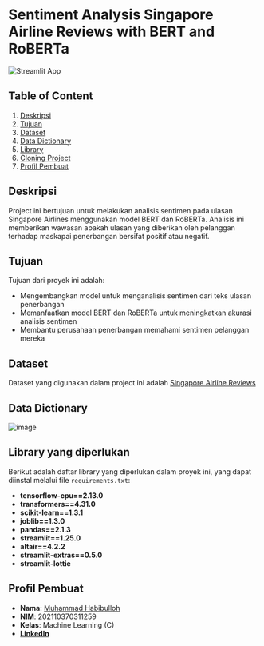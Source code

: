 # Sentiment Analysis Singapore Airline Reviews with BERT and RoBERTa

![Streamlit App](https://github.com/user-attachments/assets/2d2b4a44-1adf-4f3f-ad47-411e55abcf02)

## Table of Content

1. [Deskripsi](#Deskripsi)
2. [Tujuan](#Tujuan)
3. [Dataset](#Dataset)
4. [Data Dictionary](#Data-Dictionary)
5. [Library](#library-yang-diperlukan)
6. [Cloning Project](#Cara-Cloning-Repositori)
7. [Profil Pembuat](#Profil-Pembuat)

## Deskripsi

Project ini bertujuan untuk melakukan analisis sentimen pada ulasan Singapore Airlines menggunakan model BERT dan RoBERTa. Analisis ini memberikan wawasan apakah ulasan yang diberikan oleh pelanggan terhadap maskapai penerbangan bersifat positif atau negatif.

## Tujuan

Tujuan dari proyek ini adalah:
- Mengembangkan model untuk menganalisis sentimen dari teks ulasan penerbangan
- Memanfaatkan model BERT dan RoBERTa untuk meningkatkan akurasi analisis sentimen
- Membantu perusahaan penerbangan memahami sentimen pelanggan mereka

## Dataset
Dataset yang digunakan dalam project ini adalah [Singapore Airline Reviews](https://www.kaggle.com/datasets/kanchana1990/singapore-airlines-reviews)

## Data Dictionary
![image](https://github.com/user-attachments/assets/13a1b8af-6388-4ee8-ac4a-3ae1c2324f9f)

## Library yang diperlukan
Berikut adalah daftar library yang diperlukan dalam proyek ini, yang dapat diinstal melalui file `requirements.txt`:

- **tensorflow-cpu==2.13.0**
- **transformers==4.31.0**
- **scikit-learn==1.3.1**
- **joblib==1.3.0**
- **pandas==2.1.3**
- **streamlit==1.25.0**
- **altair==4.2.2**
- **streamlit-extras==0.5.0**
- **streamlit-lottie**

## Profil Pembuat
- **Nama**: [Muhammad Habibulloh](https://github.com/haaahabib)
- **NIM**: 202110370311259
- **Kelas**: Machine Learning (C)
- [**LinkedIn**](https://www.linkedin.com/in/mhabibulloh/)

